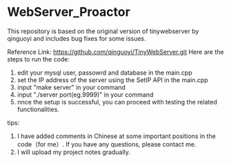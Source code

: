 # WebServer_Proactor
This repository is based on the original version of tinywebserver by qinguoyi and includes bug fixes for some issues. 

Reference Link: https://github.com/qinguoyi/TinyWebServer.git
Here are the steps to run the code:
  1. edit your mysql user, passowrd and database in the main.cpp
  2. set the IP address of the server using the SetIP API in the main.cpp
  3. input "make server" in your command
  4. input "./server port(eg.9999)" in your command
  5. nnce the setup is successful, you can proceed with testing the related functionalities.

tips:
  1. I have added comments in Chinese at some important positions in the code（for me）. If you have any questions, please contact me.
  2. I will upload my project notes gradually.

  
